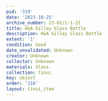 ```yaml
---
pid: '319'
date: '2023-10-25'
archive_number: 23-01/1-1-22
title: H&A Gilley Glass Bottle
description: H&A Gilley Glass Bottle
extent: '1'
condition: Good
date_unvalidated: Unknown
creator: Unknown
collector: Unknown
materials: Glass
collection: tinui
key: object
order: '318'
layout: tinui_item
---
```

